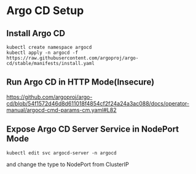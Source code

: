 # Argo CD Setup

## Install Argo CD

```
kubectl create namespace argocd
kubectl apply -n argocd -f https://raw.githubusercontent.com/argoproj/argo-cd/stable/manifests/install.yaml
```

## Run Argo CD in HTTP Mode(Insecure)

https://github.com/argoproj/argo-cd/blob/54f1572d46d8d611018f4854cf2f24a24a3ac088/docs/operator-manual/argocd-cmd-params-cm.yaml#L82

## Expose Argo CD Server Service in NodePort Mode

```
kubectl edit svc argocd-server -n argocd
```

and change the type to NodePort from ClusterIP

